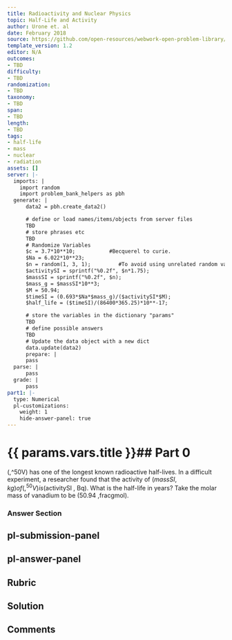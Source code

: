 ```yaml
---
title: Radioactivity and Nuclear Physics
topic: Half-Life and Activity
author: Urone et. al
date: February 2018
source: https://github.com/open-resources/webwork-open-problem-library/tree/master/Contrib/BrockPhysics/College_Physics_Urone/31.Radioactivity_and_Nuclear_Physics/31-05.Half-Life_and_Activity/NU_U17-31-05-009.pg
template_version: 1.2
editor: N/A
outcomes:
- TBD
difficulty:
- TBD
randomization:
- TBD
taxonomy:
- TBD
span:
- TBD
length:
- TBD
tags:
- half-life
- mass
- nuclear
- radiation
assets: []
server: |-
  imports: |
    import random
    import problem_bank_helpers as pbh
  generate: |
      data2 = pbh.create_data2()

      # define or load names/items/objects from server files
      TBD
      # store phrases etc
      TBD
      # Randomize Variables
      $c = 3.7*10**10;           #Becquerel to curie.
      $Na = 6.022*10**23;
      $n = random(1, 3, 1);         #To avoid using unrelated random variables for activity and mass.
      $activitySI = sprintf("%0.2f", $n*1.75);
      $massSI = sprintf("%0.2f", $n);
      $mass_g = $massSI*10**3;
      $M = 50.94;
      $timeSI = (0.693*$Na*$mass_g)/($activitySI*$M);
      $half_life = ($timeSI)/(86400*365.25)*10**-17;

      # store the variables in the dictionary "params"
      TBD
      # define possible answers
      TBD
      # Update the data object with a new dict
      data.update(data2)
      prepare: |
      pass
  parse: |
      pass
  grade: |
      pass
part1: |-
  type: Numerical
  pl-customizations:
    weight: 1
    hide-answer-panel: true
---
```


# {{ params.vars.title }}## Part 0 
(,^50V) has one of the longest known radioactive half-lives. In a difficult experiment, a researcher found that the activity of ($massSI , kg) of (,^50V) is ($activitySI , Bq). What is the half-life in years? Take the molar mass of vanadium to be (50.94 ,fracgmol). 


### Answer Section 


## pl-submission-panel 


## pl-answer-panel 


## Rubric 


## Solution 


## Comments 


